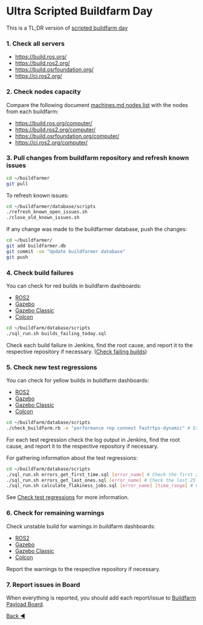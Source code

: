 # Ultra Scripted Buildfarm Day

This is a TL;DR version of [scripted buildfarm day](./scripted_buildfarm_day.md)

### 1. Check all servers

* https://build.ros.org/
* https://build.ros2.org/
* https://build.osrfoundation.org/
* https://ci.ros2.org/

### 2. Check nodes capacity

Compare the following document [machines.md nodes list](../../machines.md#nodes-list) with the nodes from each buildfarm:

* https://build.ros.org/computer/
* https://build.ros2.org/computer/
* https://build.osrfoundation.org/computer/
* https://ci.ros2.org/computer/

### 3. Pull changes from buildfarm repository and refresh known issues

```bash
cd ~/buildfarmer
git pull
```

To refresh known issues:

```bash
cd ~/buildfarmer/database/scripts
./refresh_known_open_issues.sh
./close_old_known_issues.sh
```

If any change was made to the buildfarmer database, push the changes:

```bash
cd ~/buildfarmer/
git add buildfarmer.db
git commit -sm "Update buildfarmer database"
git push
```

### 4. Check build failures

You can check for red builds in buildfarm dashboards:
* [ROS2](https://github.com/osrf/buildfarmer/blob/main/ROS2.md)
* [Gazebo](https://github.com/osrf/buildfarmer/blob/main/Ignition.md)
* [Gazebo Classic](https://github.com/osrf/buildfarmer/blob/main/Gazebo.md)
* [Colcon](https://github.com/osrf/buildfarmer/blob/main/Colcon.md)

```bash
cd ~/buildfarm/database/scripts
./sql_run.sh builds_failing_today.sql
```

Check each build failure in Jenkins, find the root cause, and report it to the respective repository if necessary. ([Check failing builds](./scripted_buildfarm_day.md#4-check-failing-jobs-on-buildfarm-dashboards))

### 5. Check new test regressions

You can check for yellow builds in buildfarm dashboards:
* [ROS2](https://github.com/osrf/buildfarmer/blob/main/ROS2.md)
* [Gazebo](https://github.com/osrf/buildfarmer/blob/main/Ignition.md)
* [Gazebo Classic](https://github.com/osrf/buildfarmer/blob/main/Gazebo.md)
* [Colcon](https://github.com/osrf/buildfarmer/blob/main/Colcon.md)

```bash
cd ~/buildfarm/database/scripts
./check_buildfarm.rb -e "performance rep connext fastrtps-dynamic" # Exclude flaky jobs
```

For each test regression check the log output in Jenkins, find the root cause, and report it to the respective repository if necessary.

For gathering information about the test regressions:

```bash
cd ~/buildfarm/database/scripts
./sql_run.sh errors_get_first_time.sql [error_name] # Check the first 25 appearances of the test regression
./sql_run.sh errors_get_last_ones.sql [error_name] # Check the last 25 appearances of the test regression
./sql_run.sh calculate_flakiness_jobs.sql [error_name] [time_range] # Check the ratio of the test regression per job in the given time range
```

See [Check test regressions](./scripted_buildfarm_day.md#5-check-test-regressions-on-buildfarm-dashboards) for more information.

### 6. Check for remaining warnings

Check unstable build for warnings in buildfarm dashboards:
* [ROS2](https://github.com/osrf/buildfarmer/blob/main/ROS2.md)
* [Gazebo](https://github.com/osrf/buildfarmer/blob/main/Ignition.md)
* [Gazebo Classic](https://github.com/osrf/buildfarmer/blob/main/Gazebo.md)
* [Colcon](https://github.com/osrf/buildfarmer/blob/main/Colcon.md)

Report the warnings to the respective repository if necessary.

### 7. Report issues in Board

When everything is reported, you should add each report/issue to [Buildfarm Payload Board](https://github.com/orgs/osrf/projects/23/views/1).

[Back :arrow_backward: ](../index.md)
